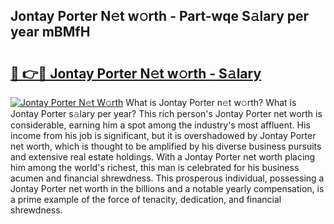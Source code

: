## Jontay Porter N𝚎t w𝚘rth - Part-wqe S𝚊lary per year mBMfH

# <h2><a href="http://gc2c32a.nevu.top/?p=Jontay+Porter">🔗 👉🔴 Jontay Porter N𝚎t w𝚘rth - S𝚊lary</a></h2>

[![Jontay Porter N𝚎t W𝚘rth](https://i.imgur.com/Oavwk0R.jpeg)](http://gc2c32a.nevu.top/?p=Jontay+Porter)
What is Jontay Porter n𝚎t w𝚘rth? What is Jontay Porter s𝚊lary per year?
This rich person's Jontay Porter net worth is considerable, earning him a spot among the industry's most affluent. His income from his job is significant, but it is overshadowed by Jontay Porter net worth, which is thought to be amplified by his diverse business pursuits and extensive real estate holdings. With a Jontay Porter net worth placing him among the world's richest, this man is celebrated for his business acumen and financial shrewdness. This prosperous individual, possessing a Jontay Porter net worth in the billions and a notable yearly compensation, is a prime example of the force of tenacity, dedication, and financial shrewdness.
